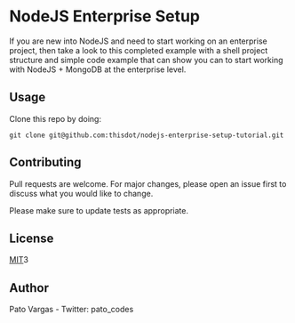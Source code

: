 # NodeJS Enterprise Setup

If you are new into NodeJS and need to start working on an enterprise project, then take a look to this completed example with a shell project structure and
simple code example that can show you can to start working with NodeJS + MongoDB at the enterprise level.

## Usage

Clone this repo by doing:

```
git clone git@github.com:thisdot/nodejs-enterprise-setup-tutorial.git
```

## Contributing

Pull requests are welcome. For major changes, please open an issue first to discuss what you would like to change.

Please make sure to update tests as appropriate.

## License

[MIT](https://choosealicense.com/licenses/mit/)3

## Author

Pato Vargas - Twitter: pato_codes
